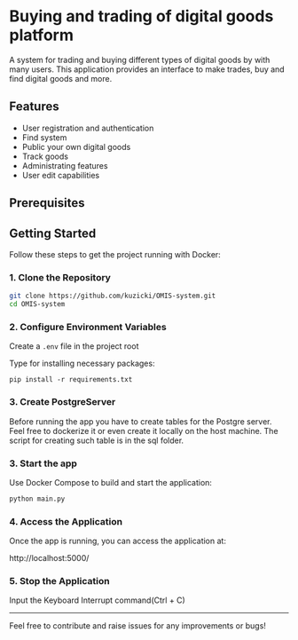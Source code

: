 # Buying and trading of digital goods platform

A system for trading and buying different types of digital goods by with many users. This application provides an interface to make trades, buy and find digital goods and more.

## Features

- User registration and authentication
- Find system
- Public your own digital goods
- Track goods
- Administrating features
- User edit capabilities

## Prerequisites

## Getting Started

Follow these steps to get the project running with Docker:

### 1. Clone the Repository

```bash
git clone https://github.com/kuzicki/OMIS-system.git
cd OMIS-system
```

### 2. Configure Environment Variables

Create a `.env` file in the project root

Type for installing necessary packages:
```
pip install -r requirements.txt
```

### 3. Create PostgreServer
Before running the app you have to create tables for the Postgre server.
Feel free to dockerize it or even create it locally on the host machine.
The script for creating such table is in the sql folder.

### 3. Start the app

Use Docker Compose to build and start the application:

```python
python main.py
```

### 4. Access the Application

Once the app is running, you can access the application at:

http://localhost:5000/

### 5. Stop the Application

Input the Keyboard Interrupt command(Ctrl + C)

---

Feel free to contribute and raise issues for any improvements or bugs!
